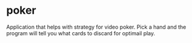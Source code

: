 # poker

Application that helps with strategy for video poker. Pick a hand and the program will tell you what cards to discard for optimail play.
